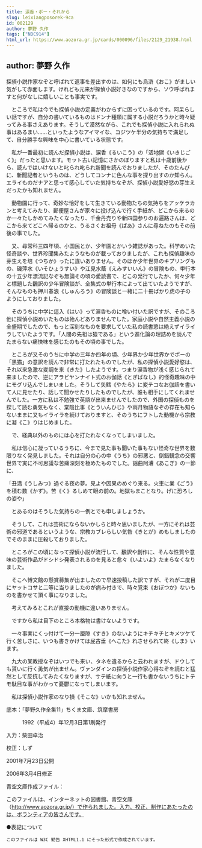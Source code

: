 ```yaml
---
title: 涙香・ポー・それから
slug: leixiangposorek-9ca
id: 002129
author: 夢野 久作
tags: ["NDC914"]
html_url: https://www.aozora.gr.jp/cards/000096/files/2129_21938.html
---
```


## author: 夢野 久作

探偵小説作家なぞと呼ばれて返事を差出すのは、如何にも烏滸《おこ》がましい気がして赤面します。けれども元来が探偵小説好きなのですから、ソウ呼ばれますと何がなしに嬉しいことも事実です。

　ところで私は今でも探偵小説の定義がわからずに困っているのです。阿呆らしい話ですが、自分の書いているものはドンナ種類に属する小説だろうかと時々疑ってみる事さえあります。そうして漠然ながら、これでも探偵小説に入れられぬ事はあるまい……といったようなアイマイな、コジツケ半分の気持ちで満足して、自分勝手な興味を中心に書いている状態です。

　私が一番最初に読んだ探偵小説は、涙香《るいこう》の「活地獄《いきじごく》」だったと思います。モット古い記憶にさかのぼりますと私は十歳前後から、読んではいけないと叱られ叱られ新聞を読んでおりましたが、そのたんびに、新聞記者というものは、どうしてコンナに色んな事を探り出すのか知らん。エライものだナアと思って感心していた気持ちなぞが、探偵小説愛好慾の芽生えだったかも知れません。

　動物園に行って、奇妙な恰好をして生きている動物たちの気持ちをアッケラカンと考えてみたり、郵便屋さんが家々に投げ込んで行く手紙が、どこから来るのか一々たしかめてみたくなったり、千金丹売りや新四国参りのお遍路さんは、どこから来てどこへ帰るのかと、うるさくお祖母《ばあ》さんに尋ねたのもその前後の事でした。

　又、尋常科三四年頃、小国民とか、少年園とかいう雑誌があった。科学めいた怪奇談や、世界珍聞集みたようなものが載っておりましたが、これも探偵趣味の芽生えを培《つちか》ったに違いありません。そのほか少年世界のキプリングもの、磯萍水《いそひょうすい》や江見水蔭《えみすいいん》の冒険もの、単行本の十五少年漂流記なぞも無論その頃の愛読書で、どこの発行でしたか、何々少年と標題した飜訳の少年冒険談が、全集式の単行本によって出ていたようですが、そんなものも押川春浪《しゅんろう》の冒険談と一緒に二十冊ばかり虎の子のようにしておりました。

　そのうちに中学に這入《はい》って涙香ものに喰い付いた訳ですが、そのころ他に探偵小説めいたものは殆んどありませんでした。家庭小説や自然主義小説の全盛期でしたので、もっと深刻なものを要求していた私の読書慾は絶えずイライラしていたようです。「人間の先祖は猿である」という進化論の理詰めを読んでたまらない痛快味を感じたのもその頃の事でした。

　ところが又そのうちに中学の三年か四年の頃、少年界か少年世界かでポーの「黒猫」の意訳を読んで非常に打たれたものでしたが、私の探偵小説愛好慾は、それ以来急激な変調を来《きた》したようです。つまり涙香物が浅く感じられて来ましたので、逆にアラビヤンナイト式のお伽話《とぎばなし》的怪奇趣味の中にモグリ込んでしまいました。そうして矢鱈《やたら》に変テコなお伽話を書いて人に見せたり、話して聞かせたりしたものでしたが、誰も相手にしてくれませんでした。一方に私は不勉強で英語が出来ませんでしたので、外国の探偵ものを探して読む勇気もなく、棠陰比事《とういんひじ》や雨月物語なぞの存在も知らないままに又もイライラを続けておりますと、そのうちにフトした動機から宗教に凝《こ》りはじめました。

　で、経典以外のものには心を打たれなくなってしまいました。

　私は信心に凝っているうちに、今まで見た事も聞いた事もない怪奇な世界を数限りなく発見しました。それは自分の心の中《うち》の邪悪と、倒錯観念の交響世界で実に不可思議な苦痛深刻を極めたものでした。謡曲阿漕《あこぎ》の一節に、

「丑満《うしみつ》過ぐる夜の夢。見よや因果のめぐり来る。火車に業《ごう》を積む数《かず》。苦《く》るしめて眼の前の。地獄もまことなり。げに恐ろしの姿や」

　とあるのはそうした気持ちの一例とでも申しましょうか。

　そうして、これは芸術にならないかしらと時々思いましたが、一方にそれは芸術の邪道であるというような、宗教カブレらしい気咎《きとが》めもしましたのでそのままに圧殺しておりました。

　ところがこの頃になって探偵小説が流行して、飜訳や創作に、そんな性質や意味の芸術作品がドシドシ発表されるのを見ると愈々《いよいよ》たまらなくなりました。

　そこへ博文館の懸賞募集が出ましたので早速投稿した訳ですが、それが二度目にヤットコサと二等に当りましたのが病み付きで、時々覚束《おぼつか》ないものを書かせて頂く事になりました。

　考えてみるとこれが直接の動機に違いありません。

　ですから私は目下のところ本格物は書けないようです。

　一々事実にくっ付けて一分一厘隙《すき》のないようにキチキチとキメツケて行く苦しさに、いつも書きかけては屁古垂《へこた》れさせられて終《しま》います。

　九大の某教授なぞはいつでも来い、タネを遣るからと云われますが、ドウしても貰いに行く勇気が出ません。ヴァンダインの探偵小説作家心得なぞを読むと猛然として反抗してみたくなりますが、サテ紙に向うと一行も書かないうちにトテモ駄目な事がわかって憂鬱になってしまいます。

　私は探偵小説作家のなり損《そこな》いかも知れません。













底本：「夢野久作全集11」ちくま文庫、筑摩書房


　　　1992（平成4）年12月3日第1刷発行

入力：柴田卓治

校正：しず

2001年7月23日公開

2006年3月4日修正

青空文庫作成ファイル：

このファイルは、インターネットの図書館、青空文庫（http://www.aozora.gr.jp/）で作られました。入力、校正、制作にあたったのは、ボランティアの皆さんです。









●表記について


	このファイルは W3C 勧告 XHTML1.1 にそった形式で作成されています。